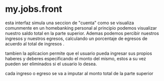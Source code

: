 ﻿# my.jobs.front

esta interfaz simula una seccion de "cuenta" como se visualiza comunmente en un homebanking personal
al principio podemos visualizar nuestro saldo total en la parte superior. Ademas podemos percibir nuestros ingresos y nuestros egresos, calculando un porcentaje de egresos de acuerdo al total de ingresos .

tambien la aplicacion permite que el usuario pueda ingresar sus propios haberes y deberes especificando el monto del mismo, estos a su vez pueden ser eliminados si el usuario lo desea.

cada ingreso o egreso se va a imputar al monto total de la parte superior
